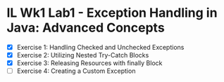 # IL Wk1 Lab1 - Exception Handling in Java: Advanced Concepts

- [x] Exercise 1: Handling Checked and Unchecked Exceptions
- [x] Exercise 2: Utilizing Nested Try-Catch Blocks
- [x] Exercise 3: Releasing Resources with finally Block
- [ ] Exercise 4: Creating a Custom Exception
